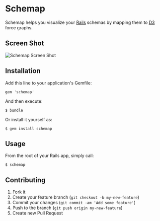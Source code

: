 # Schemap

Schemap helps you visualize your [Rails](https://github.com/rails/rails) schemas by mapping them to [D3](http://d3js.org/) force graphs.

## Screen Shot
![Schemap Screen Shot](https://raw.github.com/NathanielWroblewski/schemap/91dd6925b0e24b00cc7a6970662ef95dbda0e96e/ScreenShot.png)

## Installation

Add this line to your application's Gemfile:

    gem 'schemap'

And then execute:

    $ bundle

Or install it yourself as:

    $ gem install schemap

## Usage

From the root of your Rails app, simply call:

    $ schemap

## Contributing

1. Fork it
2. Create your feature branch (`git checkout -b my-new-feature`)
3. Commit your changes (`git commit -am 'Add some feature'`)
4. Push to the branch (`git push origin my-new-feature`)
5. Create new Pull Request
